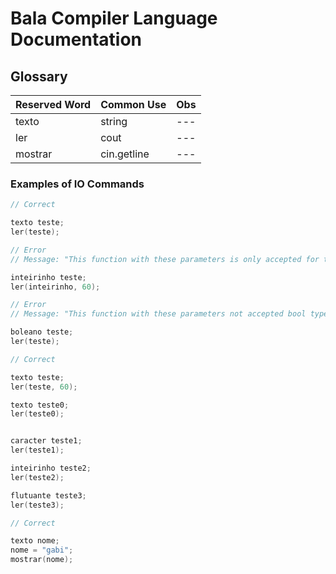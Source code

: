 # Bala Compiler Language Documentation 

## Glossary

| Reserved Word | Common Use | Obs |
|--- |--- |--- |
| texto | string | --- |
| ler | cout | --- |
| mostrar | cin.getline | --- |


### Examples of IO Commands

```cpp
// Correct

texto teste;
ler(teste);

```

```cpp
// Error
// Message: "This function with these parameters is only accepted for the string type."

inteirinho teste;
ler(inteirinho, 60);

```

```cpp
// Error
// Message: "This function with these parameters not accepted bool type."

boleano teste;
ler(teste);

```

```cpp
// Correct

texto teste;
ler(teste, 60);

texto teste0;
ler(teste0);


caracter teste1;
ler(teste1);

inteirinho teste2;
ler(teste2);

flutuante teste3;
ler(teste3);

```

```cpp
// Correct

texto nome;
nome = "gabi";
mostrar(nome);

```